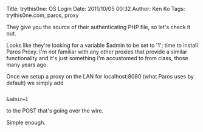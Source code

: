 Title: trythis0ne: OS Login
Date: 2011/10/05 00:32
Author: Ken Ko
Tags: trythis0ne.com, paros, proxy

They give you the source of their authenticating PHP file, so let's check it out. 

Looks like they're looking for a variable $admin to be set to '1'; time to install Paros Proxy. I'm not familiar with any other proxies that provide a similar functionality and it's just something I'm accustomed to from class, those many years ago. 

Once we setup a proxy on the LAN for localhost:8080 (what Paros uses by default) we simply add

<code>
&admin=1
</code>

to the POST that's going over the wire. 

Simple enough.
